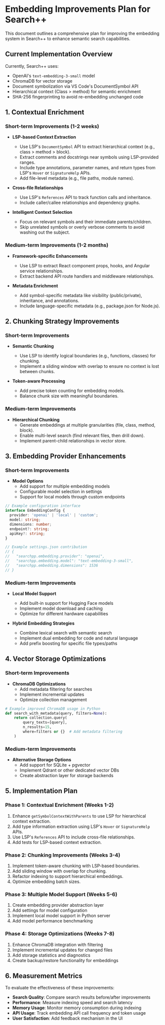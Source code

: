 # Embedding Improvements Plan for Search++

This document outlines a comprehensive plan for improving the embedding system in Search++ to enhance semantic search capabilities.

## Current Implementation Overview

Currently, Search++ uses:
- OpenAI's `text-embedding-3-small` model
- ChromaDB for vector storage
- Document symbolization via VS Code's DocumentSymbol API
- Hierarchical context (Class > method) for semantic enrichment
- SHA-256 fingerprinting to avoid re-embedding unchanged code

## 1. Contextual Enrichment

### Short-term Improvements (1-2 weeks)

- **LSP-based Context Extraction**
  - Use LSP's `DocumentSymbol` API to extract hierarchical context (e.g., class > method > block).
  - Extract comments and docstrings near symbols using LSP-provided ranges.
  - Include type annotations, parameter names, and return types from LSP's `Hover` or `SignatureHelp` APIs.
  - Add file-level metadata (e.g., file paths, module names).

- **Cross-file Relationships**
  - Use LSP's `References` API to track function calls and inheritance.
  - Include caller/callee relationships and dependency graphs.

- **Intelligent Context Selection**
  - Focus on relevant symbols and their immediate parents/children.
  - Skip unrelated symbols or overly verbose comments to avoid washing out the subject.

### Medium-term Improvements (1-2 months)

- **Framework-specific Enhancements**
  - Use LSP to extract React component props, hooks, and Angular service relationships.
  - Extract backend API route handlers and middleware relationships.

- **Metadata Enrichment**
  - Add symbol-specific metadata like visibility (public/private), inheritance, and annotations.
  - Include language-specific metadata (e.g., package.json for Node.js).

## 2. Chunking Strategy Improvements

### Short-term Improvements

- **Semantic Chunking**
  - Use LSP to identify logical boundaries (e.g., functions, classes) for chunking.
  - Implement a sliding window with overlap to ensure no context is lost between chunks.

- **Token-aware Processing**
  - Add precise token counting for embedding models.
  - Balance chunk size with meaningful boundaries.

### Medium-term Improvements

- **Hierarchical Chunking**
  - Generate embeddings at multiple granularities (file, class, method, block).
  - Enable multi-level search (find relevant files, then drill down).
  - Implement parent-child relationships in vector store.

## 3. Embedding Provider Enhancements

### Short-term Improvements

- **Model Options**
  - Add support for multiple embedding models
  - Configurable model selection in settings
  - Support for local models through custom endpoints

```typescript
// Example configuration interface
interface EmbeddingConfig {
  provider: 'openai' | 'local' | 'custom';
  model: string;
  dimensions: number;
  endpoint?: string;
  apiKey?: string;
}

// Example settings.json contribution
// {
//   "searchpp.embedding.provider": "openai",
//   "searchpp.embedding.model": "text-embedding-3-small",
//   "searchpp.embedding.dimensions": 1536
// }
```

### Medium-term Improvements

- **Local Model Support**
  - Add built-in support for Hugging Face models
  - Implement model download and caching
  - Optimize for different hardware capabilities

- **Hybrid Embedding Strategies**
  - Combine lexical search with semantic search
  - Implement dual embedding for code and natural language
  - Add prefix boosting for specific file types/paths

## 4. Vector Storage Optimizations

### Short-term Improvements

- **ChromaDB Optimizations**
  - Add metadata filtering for searches
  - Implement incremental updates
  - Optimize collection management

```python
# Example improved ChromaDB usage in Python
def search_with_metadata(query, filters=None):
    return collection.query(
        query_texts=[query],
        n_results=15,
        where=filters or {}  # Add metadata filtering
    )
```

### Medium-term Improvements

- **Alternative Storage Options**
  - Add support for SQLite + pgvector
  - Implement Qdrant or other dedicated vector DBs
  - Create abstraction layer for storage backends

## 5. Implementation Plan

### Phase 1: Contextual Enrichment (Weeks 1-2)

1. Enhance `getSymbolContextWithParents` to use LSP for hierarchical context extraction.
2. Add type information extraction using LSP's `Hover` or `SignatureHelp` APIs.
3. Use LSP's `References` API to include cross-file relationships.
4. Add tests for LSP-based context extraction.

### Phase 2: Chunking Improvements (Weeks 3-4)

1. Implement token-aware chunking with LSP-based boundaries.
2. Add sliding window with overlap for chunking.
3. Refactor indexing to support hierarchical embeddings.
4. Optimize embedding batch sizes.

### Phase 3: Multiple Model Support (Weeks 5-6)

1. Create embedding provider abstraction layer
2. Add settings for model configuration
3. Implement local model support in Python server
4. Add model performance benchmarking

### Phase 4: Storage Optimizations (Weeks 7-8)

1. Enhance ChromaDB integration with filtering
2. Implement incremental updates for changed files
3. Add storage statistics and diagnostics
4. Create backup/restore functionality for embeddings

## 6. Measurement Metrics

To evaluate the effectiveness of these improvements:

- **Search Quality**: Compare search results before/after improvements
- **Performance**: Measure indexing speed and search latency
- **Memory Usage**: Monitor memory consumption during indexing
- **API Usage**: Track embedding API call frequency and token usage
- **User Satisfaction**: Add feedback mechanism in the UI